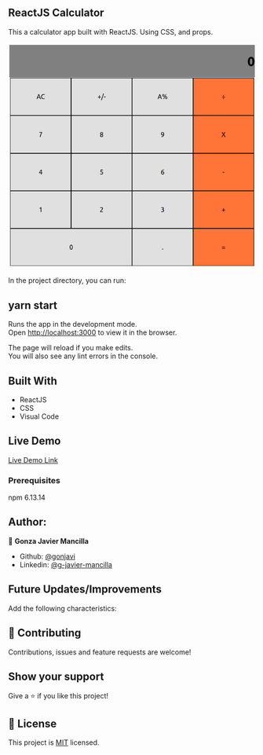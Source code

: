 ## ReactJS Calculator

This a calculator app built with ReactJS. Using CSS, and props.

![screenshot](./calculator.png)


In the project directory, you can run:

## yarn start

Runs the app in the development mode.<br />
Open [http://localhost:3000](http://localhost:3000) to view it in the browser.

The page will reload if you make edits.<br />
You will also see any lint errors in the console.

## Built With

- ReactJS
- CSS
- Visual Code

## Live Demo

[Live Demo Link](https://gonreactapp.herokuapp.com/)

### Prerequisites
npm 6.13.14


## Author:
👤 **Gonza Javier Mancilla**

- Github: [@gonjavi](https://github.com/gonjavi)
- Linkedin: [@g-javier-mancilla](https://www.linkedin.com/in/g-mancillla)

## Future Updates/Improvements
Add the following characteristics:

## 🤝 Contributing

Contributions, issues and feature requests are welcome!


## Show your support

Give a ⭐️ if you like this project!


## 📝 License

This project is [MIT](lic.url) licensed.




